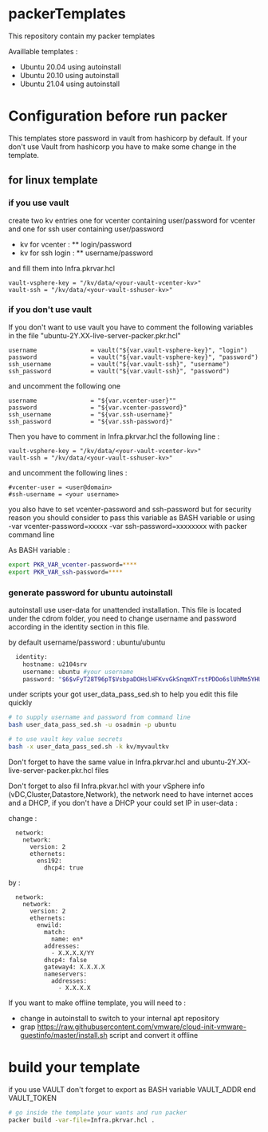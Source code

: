 # packerTemplates

This repository contain my packer templates

Availlable templates :
* Ubuntu 20.04 using autoinstall
* Ubuntu 20.10 using autoinstall
* Ubuntu 21.04 using autoinstall


# Configuration before run packer

This templates store password in vault from hashicorp by default. If your don't use Vault from hashicorp you have to make some change in the template.

## for linux template

### if you use vault

create two kv entries one for vcenter containing user/password for vcenter and one for ssh user containing user/password
* kv for vcenter :
** login/password
* kv for ssh login :
** username/password

and fill them into Infra.pkrvar.hcl

```HCL
vault-vsphere-key = "/kv/data/<your-vault-vcenter-kv>"
vault-ssh = "/kv/data/<your-vault-sshuser-kv>"
```

### if you don't use vault

If you don't want to use vault you have to comment the following variables in the file "ubuntu-2Y.XX-live-server-packer.pkr.hcl"

```HCL
username               = vault("${var.vault-vsphere-key}", "login")
password               = vault("${var.vault-vsphere-key}", "password")
ssh_username           = vault("${var.vault-ssh}", "username")
ssh_password           = vault("${var.vault-ssh}", "password")
```

and uncomment the following one 

```HCL
username               = "${var.vcenter-user}""
password               = "${var.vcenter-password}"
ssh_username           = "${var.ssh-username}"
ssh_password           = "${var.ssh-password}"
```

Then you have to comment in Infra.pkrvar.hcl the following line :

```HCL
vault-vsphere-key = "/kv/data/<your-vault-vcenter-kv>"
vault-ssh = "/kv/data/<your-vault-sshuser-kv>"
```

and uncomment the following lines :

```HCL
#vcenter-user = <user@domain>
#ssh-username = <your username>
```

you also have to set vcenter-password and ssh-password but for security reason you should consider to pass this variable as BASH variable or using -var vcenter-password=xxxxx -var ssh-password=xxxxxxxx with packer command line

As BASH variable :

```bash
export PKR_VAR_vcenter-password=****
export PKR_VAR_ssh-password=****
```

### generate password for ubuntu autoinstall

autoinstall use user-data for unattended installation. This file is located under the cdrom folder, you need to change username and password according in the identity section in this file.

by default username/password : ubuntu/ubuntu

```bash
  identity:
    hostname: u2104srv
    username: ubuntu #your username
    password: "$6$vFyT28T96pT$VsbpaDOHslHFKvvGkSnqmXTrstPDOo6slUhMm5YHUJowzeDllXgekked9aEOWEP8ptT9Q38uG371n97HJXN4f/" #ubuntu
```
under scripts your got user_data_pass_sed.sh to help you edit this file quickly

```bash
# to supply username and password from command line
bash user_data_pass_sed.sh -u osadmin -p ubuntu

# to use vault key value secrets
bash -x user_data_pass_sed.sh -k kv/myvaultkv
```

Don't forget to have the same value in Infra.pkrvar.hcl and ubuntu-2Y.XX-live-server-packer.pkr.hcl files

Don't forget to also fil Infra.pkvar.hcl with your vSphere info (vDC,Cluster,Datastore,Network), the network need to have internet acces and a DHCP, if you don't have a DHCP your could set IP in user-data :

change :
```
  network:
    network:
      version: 2
      ethernets:
        ens192:
          dhcp4: true
```
by :

```
  network:
    network:
      version: 2
      ethernets:
        enwild:
          match:
            name: en*
          addresses:
            - X.X.X.X/YY
          dhcp4: false
          gateway4: X.X.X.X
          nameservers:
            addresses:
              - X.X.X.X
```

If you want to make offline template, you will need to :
* change in autoinstall to switch to your internal apt repository
* grap https://raw.githubusercontent.com/vmware/cloud-init-vmware-guestinfo/master/install.sh script and convert it offline

# build your template

if you use VAULT don't forget to export as BASH variable  VAULT_ADDR end VAULT_TOKEN

```bash
# go inside the template your wants and run packer
packer build -var-file=Infra.pkrvar.hcl .
```

